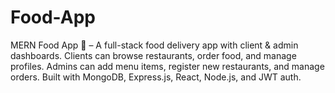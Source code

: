 # Food-App
MERN Food App 🍔 – A full-stack food delivery app with client &amp; admin dashboards. Clients can browse restaurants, order food, and manage profiles. Admins can add menu items, register new restaurants, and manage orders. Built with MongoDB, Express.js, React, Node.js, and JWT auth.
